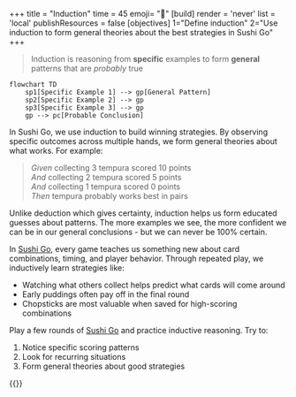 +++
title = "Induction"
time = 45
emoji= "🍱"
[build]
  render = 'never'
  list = 'local'
  publishResources = false
[objectives]
    1="Define induction"
    2="Use induction to form general theories about the best strategies in Sushi Go"
+++

> Induction is reasoning from **specific** examples to form **general** patterns that are _probably_ true

```mermaid
flowchart TD
    sp1[Specific Example 1] --> gp[General Pattern]
    sp2[Specific Example 2] --> gp
    sp3[Specific Example 3] --> gp
    gp --> pc[Probable Conclusion]
```

In Sushi Go, we use induction to build winning strategies. By observing specific outcomes across multiple hands, we form general theories about what works. For example:

> _Given_ collecting 3 tempura scored 10 points  
> _And_ collecting 2 tempura scored 5 points  
> _And_ collecting 1 tempura scored 0 points  
> _Then_ tempura probably works best in pairs

Unlike deduction which gives certainty, induction helps us form educated guesses about patterns. The more examples we see, the more confident we can be in our general conclusions - but we can never be 100% certain.

In [Sushi Go](https://en.boardgamearena.com/gamepanel?game=sushigo), every game teaches us something new about card combinations, timing, and player behavior. Through repeated play, we inductively learn strategies like:

- Watching what others collect helps predict what cards will come around
- Early puddings often pay off in the final round
- Chopsticks are most valuable when saved for high-scoring combinations

Play a few rounds of [Sushi Go](https://en.boardgamearena.com/gamepanel?game=sushigo) and practice inductive reasoning. Try to:

1. Notice specific scoring patterns
2. Look for recurring situations
3. Form general theories about good strategies

{{<blocklink
  src="https://en.boardgamearena.com/gamepanel?game=sushigo"
  name="Sushi Go"
  caption="Pattern finding"
  time="5" >}}
